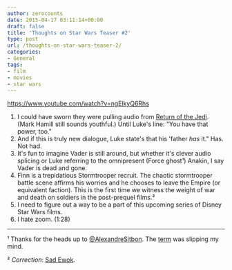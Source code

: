 ```yaml
---
author: zerocounts
date: 2015-04-17 03:11:14+00:00
draft: false
title: 'Thoughts on Star Wars Teaser #2'
type: post
url: /thoughts-on-star-wars-teaser-2/
categories:
- General
tags:
- film
- movies
- star wars
---
```


<https://www.youtube.com/watch?v=ngElkyQ6Rhs>

1. I could have sworn they were pulling audio from [Return of the Jedi](https://www.youtube.com/watch?v=MDYX_PgorRY). (Mark Hamill still sounds youthful.) Until Luke's line: "You have that power, too."
2. And if this is truly new dialogue, Luke state's that his 'father _has_ it." Has. Not had.
3. It's fun to imagine Vader is still around, but whether it's clever audio splicing or Luke referring to the omnipresent (Force ghost&sup1;) Anakin, I say Vader is dead and gone.
4. Finn is a trepidatious Stormtrooper recruit. The chaotic stormtrooper battle scene affirms his worries and he chooses to leave the Empire (or equivalent faction). This is the first time we witness the weight of war and death on soldiers in the post-prequel films.&sup2;
5. I need to figure out a way to be a part of this upcoming series of Disney Star Wars films.
6. I hate zoom. (1:28)

---

&sup1; Thanks for the heads up to [@AlexandreSitbon](https://twitter.com/AlexandreSitbon/status/588908567719182337). The [term](http://starwars.wikia.com/wiki/Force_ghost) was slipping my mind.

&sup2; _Correction_: [Sad Ewok](http://starsmedia.ign.com/stars/image/article/821/821088/deadewok_1190226639.jpg).
